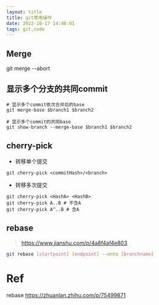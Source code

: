 ```yaml
---
layout: title
title: git常用操作
date: 2022-10-17 14:48:01
tags: git,code
---
```


## Merge
git merge --abort


## 显示多个分支的共同commit
```
# 显示多个commit依次合并后的base
git merge-base $branch1 $branch2 

# 显示多个commit的共同base
git show-branch --merge-base $branch1 $branch2 
```

## cherry-pick

- 转移单个提交
```
git cherry-pick <commitHash>/<branch>
```
- 转移多次提交
```
git cherry-pick <HashA> <HashB>
git cherry-pick A..B # 不含A
git cherry-pick A^..B # 含A
```


## rebase
> https://www.jianshu.com/p/4a8f4af4e803

```sh
git rebase [startpoint] [endpoint] --onto [branchname]
```





# Ref
rebase https://zhuanlan.zhihu.com/p/75499871